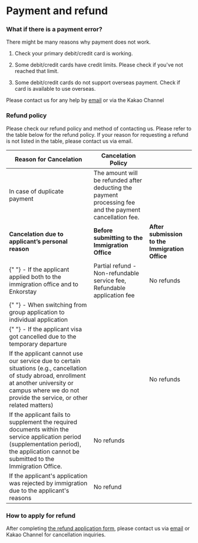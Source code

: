 # Payment and refund

### What if there is a payment error?

There might be many reasons why payment does not work.

1.  Check your primary debit/credit card is working.

2.  Some debit/credit cards have credit limits. Please check if you've not reached that limit.

3.  Some debit/credit cards do not support overseas payment. Check if card is available to use overseas.

Please contact us for any help by [email](mailto:visa-help@enkor.kr) or via the Kakao Channel

### Refund policy

Please check our refund policy and method of contacting us.
Please refer to the table below for the refund policy. If your reason for requesting a refund is not listed in the table, please contact us via email.

| Reason for Cancelation                                                                                                                                                                                           | Cancelation Policy                                                                                       |                                                |
| ---------------------------------------------------------------------------------------------------------------------------------------------------------------------------------------------------------------- | -------------------------------------------------------------------------------------------------------- | ---------------------------------------------- |
| In case of duplicate payment                                                                                                                                                                                     | The amount will be refunded after deducting the payment processing fee and the payment cancellation fee. |                                                |
| **Cancelation due to applicant’s personal reason**                                                                                                                                                               | **Before submitting to the Immigration Office**                                                          | **After submission to the Immigration Office** |
| {" "} - If the applicant applied both to the immigration office and to Enkorstay                                                                                                                                 | Partial refund - Non-refundable service fee, Refundable application fee                                  | No refunds                                     |
| {" "} - When switching from group application to individual application                                                                                                                                          |                                                                                                          |                                                |
| {" "} - If the applicant visa got cancelled due to the temporary departure                                                                                                                                       |                                                                                                          |                                                |
| If the applicant cannot use our service due to certain situations (e.g., cancellation of study abroad, enrollment at another university or campus where we do not provide the service, or other related matters) |                                                                                                          | No refunds                                     |
| If the applicant fails to supplement the required documents within the service application period (supplementation period), the application cannot be submitted to the Immigration Office.                       | No refunds                                                                                               |                                                |
| If the applicant's application was rejected by immigration due to the applicant's reasons                                                                                                                        | No refund                                                                                                |                                                |

### How to apply for refund

After completing [the refund application form](https://docs.google.com/forms/d/e/1FAIpQLSc29vrzW2BKqaRVIFXaj4WVKAWiYIyudfg9XxUFSlKrjhoamQ/viewform), please contact us via [email](mailto:visa-help@enkor.kr) or Kakao Channel for cancellation inquiries.
